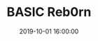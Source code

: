 ---
layout: blog
title: BASIC Reb0rn
date: 2019-10-01 16:00:00
blog-category: Basic Reb0rn Devlog
image: assets/BasicReb0rn/gameplay.jpg
---